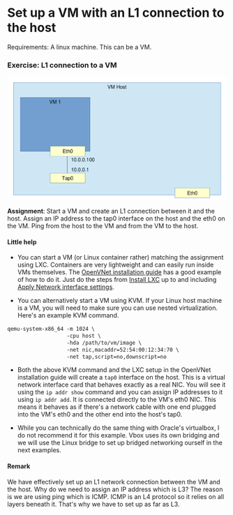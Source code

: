 # Set up a VM with an L1 connection to the host

Requirements: A linux machine. This can be a VM.

### Exercise: L1 connection to a VM

![L1 connection between host and VM](images/01_VM_L1.png)

**Assignment**: Start a VM and create an L1 connection between it and the host. Assign an IP address to the tap0 interface on the host and the eth0 on the VM. Ping from the host to the VM and from the VM to the host.

#### Little help

* You can start a VM (or Linux container rather) matching the assignment using LXC. Containers are very lightweight and can easily run inside VMs themselves. The [OpenVNet installation guide](http://openvnet.org/installation/#install-lxc) has a good example of how to do it. Just do the steps from [Install LXC](http://openvnet.org/installation/#install-lxc) up to and including [Apply Network interface settings](http://openvnet.org/installation/#apply-network-interface-settings).

* You can alternatively start a VM using KVM. If your Linux host machine is a VM, you will need to make sure you can use nested virtualization. Here's an example KVM command.

```
qemu-system-x86_64 -m 1024 \
                   -cpu host \
                   -hda /path/to/vm/image \
                   -net nic,macaddr=52:54:00:12:34:70 \
                   -net tap,script=no,downscript=no
```

* Both the above KVM command and the LXC setup in the OpenVNet installation guide will create a `tap0` interface on the host. This is a virtual network interface card that behaves exactly as a real NIC. You will see it using the `ip addr show` command and you can assign IP addresses to it using `ip addr add`. It is connected directly to the VM's eth0 NIC. This means it behaves as if there's a network cable with one end plugged into the VM's eth0 and the other end into the host's tap0.

* While you can technically do the same thing with Oracle's virtualbox, I do not recommend it for this example. Vbox uses its own bridging and we will use the Linux bridge to set up bridged networking ourself in the next examples.

#### Remark

We have effectively set up an L1 network connection between the VM and the host. Why do we need to assign an IP address which is L3? The reason is we are using ping which is ICMP. ICMP is an L4 protocol so it relies on all layers beneath it. That's why we have to set up as far as L3.

